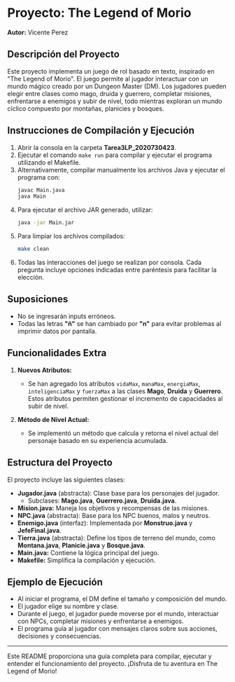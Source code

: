 # Proyecto: The Legend of Morio

**Autor:** Vicente Perez  

## Descripción del Proyecto
Este proyecto implementa un juego de rol basado en texto, inspirado en "The Legend of Morio". El juego permite al jugador interactuar con un mundo mágico creado por un Dungeon Master (DM). Los jugadores pueden elegir entre clases como mago, druida y guerrero, completar misiones, enfrentarse a enemigos y subir de nivel, todo mientras exploran un mundo cíclico compuesto por montañas, planicies y bosques.

## Instrucciones de Compilación y Ejecución
1. Abrir la consola en la carpeta **Tarea3LP_2020730423**.
2. Ejecutar el comando `make run` para compilar y ejecutar el programa utilizando el Makefile.
3. Alternativamente, compilar manualmente los archivos Java y ejecutar el programa con:
   ```bash
   javac Main.java
   java Main
   ```
4. Para ejecutar el archivo JAR generado, utilizar:
   ```bash
   java -jar Main.jar
   ```
5. Para limpiar los archivos compilados:
   ```bash
   make clean
   ```
6. Todas las interacciones del juego se realizan por consola. Cada pregunta incluye opciones indicadas entre paréntesis para facilitar la elección.

## Suposiciones
- No se ingresarán inputs erróneos.
- Todas las letras **"ñ"** se han cambiado por **"n"** para evitar problemas al imprimir datos por pantalla.

## Funcionalidades Extra
1. **Nuevos Atributos:**
   - Se han agregado los atributos `vidaMax`, `manaMax`, `energiaMax`, `inteligenciaMax` y `fuerzaMax` a las clases **Mago**, **Druida** y **Guerrero**. Estos atributos permiten gestionar el incremento de capacidades al subir de nivel.

2. **Método de Nivel Actual:**
   - Se implementó un método que calcula y retorna el nivel actual del personaje basado en su experiencia acumulada.

## Estructura del Proyecto
El proyecto incluye las siguientes clases:
- **Jugador.java** (abstracta): Clase base para los personajes del jugador.
  - Subclases: **Mago.java**, **Guerrero.java**, **Druida.java**.
- **Mision.java:** Maneja los objetivos y recompensas de las misiones.
- **NPC.java** (abstracta): Base para los NPC buenos, malos y neutros.
- **Enemigo.java** (interfaz): Implementada por **Monstruo.java** y **JefeFinal.java**.
- **Tierra.java** (abstracta): Define los tipos de terreno del mundo, como **Montana.java**, **Planicie.java** y **Bosque.java**.
- **Main.java:** Contiene la lógica principal del juego.
- **Makefile:** Simplifica la compilación y ejecución.

## Ejemplo de Ejecución
- Al iniciar el programa, el DM define el tamaño y composición del mundo.
- El jugador elige su nombre y clase.
- Durante el juego, el jugador puede moverse por el mundo, interactuar con NPCs, completar misiones y enfrentarse a enemigos.
- El programa guía al jugador con mensajes claros sobre sus acciones, decisiones y consecuencias.

---
Este README proporciona una guía completa para compilar, ejecutar y entender el funcionamiento del proyecto. ¡Disfruta de tu aventura en The Legend of Morio!

